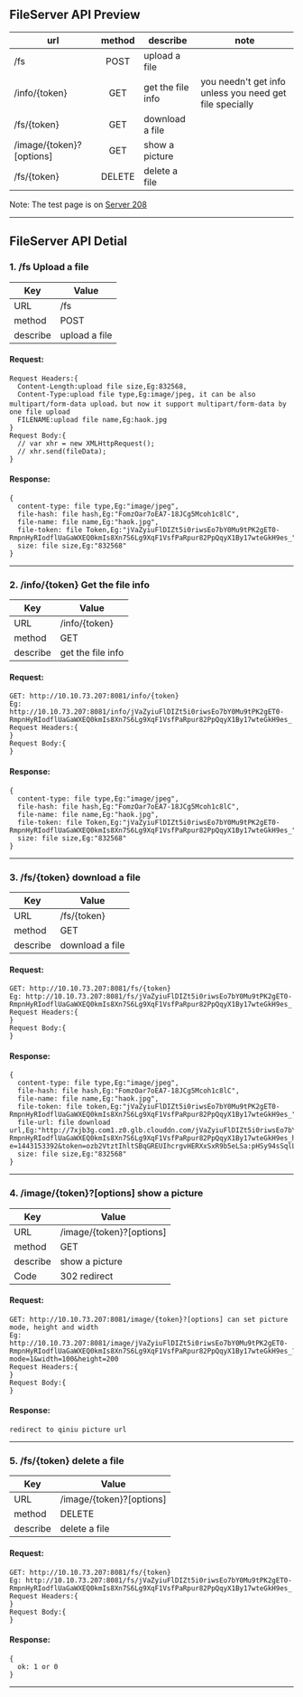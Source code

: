 ## FileServer API Preview

|url                      |method   |describe            |note             |
| ----------------------- |:-----:| -------------- | ----------------- |
|/fs                      |POST   |upload a file     |                   |
|/info/{token}            |GET    |get the file info |you needn't get info unless you need get file specially |
|/fs/{token}              |GET    |download a file     |                   |
|/image/{token}?[options] |GET    |show a picture     |                   |
|/fs/{token}              |DELETE |delete a file     |                   |

Note: The test page is on [Server 208](http://10.10.73.208:3001/)

---

## FileServer API Detial

### 1. /fs Upload a file

|Key|Value|
|---|-----|
|URL|/fs|
|method|POST|
|describe|upload a file|

#### Request:

```
Request Headers:{
  Content-Length:upload file size,Eg:832568,
  Content-Type:upload file type,Eg:image/jpeg, it can be also multipart/form-data upload，but now it support multipart/form-data by one file upload
  FILENAME:upload file name,Eg:haok.jpg
}
Request Body:{
  // var xhr = new XMLHttpRequest();
  // xhr.send(fileData);
}
```

#### Response:

```
{
  content-type: file type,Eg:"image/jpeg",
  file-hash: file hash,Eg:"FomzOar7oEA7-18JCg5Mcoh1c8lC",
  file-name: file name,Eg:"haok.jpg",
  file-token: file Token,Eg:"jVaZyiuFlDIZt5i0riwsEo7bY0Mu9tPK2gET0-RmpnHyRIodflUaGaWXEQ0kmIs8Xn7S6Lg9XqF1VsfPaRpur82PpQqyX1By17wteGkH9es_",
  size: file size,Eg:"832568"
}
```

---

### 2. /info/{token} Get the file info

|Key|Value|
|---|-----|
|URL|/info/{token}|
|method|GET|
|describe|get the file info|

#### Request:

```
GET: http://10.10.73.207:8081/info/{token}
Eg: http://10.10.73.207:8081/info/jVaZyiuFlDIZt5i0riwsEo7bY0Mu9tPK2gET0-RmpnHyRIodflUaGaWXEQ0kmIs8Xn7S6Lg9XqF1VsfPaRpur82PpQqyX1By17wteGkH9es_
Request Headers:{
}
Request Body:{
}
```

#### Response:

```
{
  content-type: file type,Eg:"image/jpeg",
  file-hash: file hash,Eg:"FomzOar7oEA7-18JCg5Mcoh1c8lC",
  file-name: file name,Eg:"haok.jpg",
  file-token: file Token,Eg:"jVaZyiuFlDIZt5i0riwsEo7bY0Mu9tPK2gET0-RmpnHyRIodflUaGaWXEQ0kmIs8Xn7S6Lg9XqF1VsfPaRpur82PpQqyX1By17wteGkH9es_",
  size: file size,Eg:"832568"
}
```

---

### 3. /fs/{token} download a file

|Key|Value|
|---|-----|
|URL|/fs/{token}|
|method|GET|
|describe|download a file|

#### Request:

```
GET: http://10.10.73.207:8081/fs/{token}
Eg: http://10.10.73.207:8081/fs/jVaZyiuFlDIZt5i0riwsEo7bY0Mu9tPK2gET0-RmpnHyRIodflUaGaWXEQ0kmIs8Xn7S6Lg9XqF1VsfPaRpur82PpQqyX1By17wteGkH9es_
Request Headers:{
}
Request Body:{
}
```

#### Response:

```
{
  content-type: file type,Eg:"image/jpeg",
  file-hash: file hash,Eg:"FomzOar7oEA7-18JCg5Mcoh1c8lC",
  file-name: file name,Eg:"haok.jpg",
  file-token: file token,Eg:"jVaZyiuFlDIZt5i0riwsEo7bY0Mu9tPK2gET0-RmpnHyRIodflUaGaWXEQ0kmIs8Xn7S6Lg9XqF1VsfPaRpur82PpQqyX1By17wteGkH9es_",
  file-url: file download url,Eg:"http://7xjb3g.com1.z0.glb.clouddn.com/jVaZyiuFlDIZt5i0riwsEo7bY0Mu9tPK2gET0-RmpnHyRIodflUaGaWXEQ0kmIs8Xn7S6Lg9XqF1VsfPaRpur82PpQqyX1By17wteGkH9es_haok.jpg?e=1443153392&token=ozb2VtztIhltSBqGREUIhcrgvHERXxSxR9b5eLSa:pHSy94sSqlLEiwKVBYyaYXPIKAM="
  size: file size,Eg:"832568"
}
```

---

### 4. /image/{token}?[options] show a picture

|Key|Value|
|---|-----|
|URL|/image/{token}?[options]|
|method|GET|
|describe|show a picture|
|Code|302 redirect|

#### Request:

```
GET: http://10.10.73.207:8081/image/{token}?[options] can set picture mode, height and width
Eg: http://10.10.73.207:8081/image/jVaZyiuFlDIZt5i0riwsEo7bY0Mu9tPK2gET0-RmpnHyRIodflUaGaWXEQ0kmIs8Xn7S6Lg9XqF1VsfPaRpur82PpQqyX1By17wteGkH9es_?mode=1&width=100&height=200
Request Headers:{
}
Request Body:{
}
```

#### Response:

```
redirect to qiniu picture url
```

---

### 5. /fs/{token} delete a file

|Key|Value|
|---|-----|
|URL|/image/{token}?[options]|
|method|DELETE|
|describe|delete a file|

#### Request:

```
GET: http://10.10.73.207:8081/fs/{token}
Eg: http://10.10.73.207:8081/fs/jVaZyiuFlDIZt5i0riwsEo7bY0Mu9tPK2gET0-RmpnHyRIodflUaGaWXEQ0kmIs8Xn7S6Lg9XqF1VsfPaRpur82PpQqyX1By17wteGkH9es_
Request Headers:{
}
Request Body:{
}
```

#### Response:

```
{
  ok: 1 or 0
}
```

---
